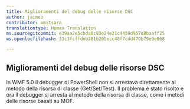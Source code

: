 ```yaml
---
title: Miglioramenti del debug delle risorse DSC
author: jaimeo
contributor: amitsara
translationtype: Human Translation
ms.sourcegitcommit: e39aa2e5cbda0c83e24e21c4459d957d8baaff25
ms.openlocfilehash: 33c3fcffdeb281b205ecc48f7cdd470b79e9e068

---
```



## Miglioramenti del debug delle risorse DSC

In WMF 5.0 il debugger di PowerShell non si arrestava direttamente al metodo della risorsa di classe (Get/Set/Test).
Il problema è stato risolto e ora il debugger si arresta al metodo della risorsa di classe, come i metodi delle risorse basati su MOF.



<!--HONumber=Jul16_HO3-->


